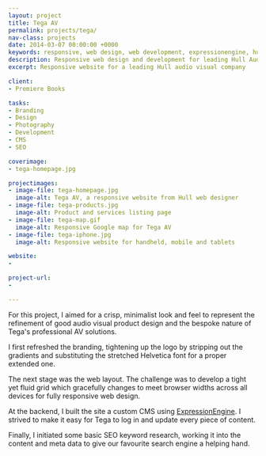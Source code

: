 ```yaml
---
layout: project
title: Tega AV
permalink: projects/tega/
nav-class: projects
date: 2014-03-07 00:00:00 +0000
keywords: responsive, web design, web development, expressionengine, hull
description: Responsive web design and development for leading Hull Audio Visual company.
excerpt: Responsive website for a leading Hull audio visual company

client:
- Premiere Books

tasks:
- Branding
- Design
- Photography
- Development
- CMS
- SEO

coverimage:
- tega-homepage.jpg

projectimages:
- image-file: tega-homepage.jpg
  image-alt: Tega AV, a responsive website from Hull web designer
- image-file: tega-products.jpg
  image-alt: Product and services listing page
- image-file: tega-map.gif
  image-alt: Responsive Google map for Tega AV
- image-file: tega-iphone.jpg
  image-alt: Responsive website for handheld, mobile and tablets

website:
- 

project-url:
- 

---
```


For this project, I aimed for a crisp, minimalist look and feel to represent the refinement of good audio visual product design and the bespoke nature of Tega's professional AV solutions.

I first refreshed the branding, tightening up the logo by stripping out the gradients and substituting the stretched Helvetica font for a proper extended one.

The next stage was the web layout. The challenge was to develop a tight yet fluid grid which gracefully changes to meet browser widths across all devices for fully responsive web design.

At the backend, I built the site a custom CMS using [ExpressionEngine](https://ellislab.com/expressionengine). I strived to make it easy for Tega to log in and update every piece of content.

Finally, I initiated some basic SEO keyword research, working it into the content and meta data to give our favourite search engine a helping hand.
